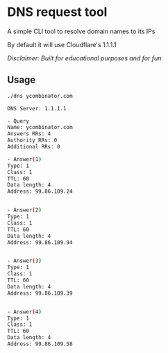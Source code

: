 # DNS request tool

A simple CLI tool to resolve domain names to its IPs

By default it will use Cloudflare's 1.1.1.1

<i>Disclaimer: Built for educational purposes and for fun</i>

## Usage
```bash
./dns ycombinator.com
```

```bash
DNS Server: 1.1.1.1

- Query
Name: ycombinator.com
Answers RRs: 4
Authority RRs: 0
Additional RRs: 0

- Answer(1)
Type: 1
Class: 1
TTL: 60
Data length: 4
Address: 99.86.109.24


- Answer(2)
Type: 1
Class: 1
TTL: 60
Data length: 4
Address: 99.86.109.94


- Answer(3)
Type: 1
Class: 1
TTL: 60
Data length: 4
Address: 99.86.109.39


- Answer(4)
Type: 1
Class: 1
TTL: 60
Data length: 4
Address: 99.86.109.58 
```